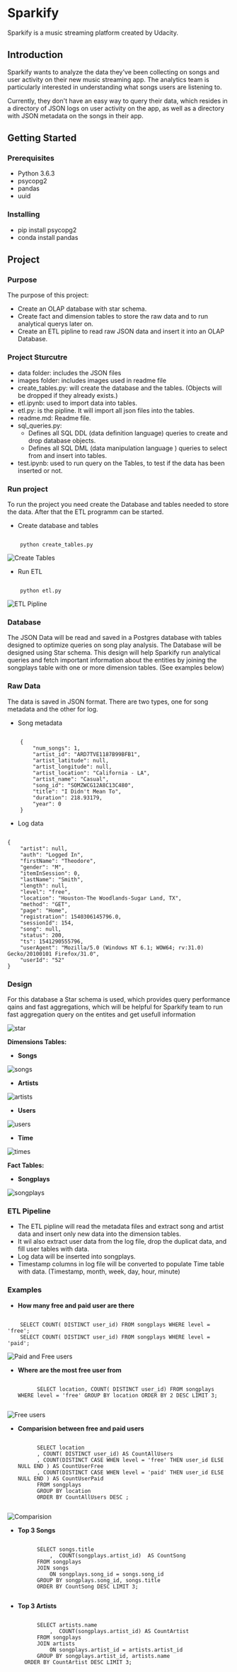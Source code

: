 # Sparkify 
Sparkify is a music streaming platform created by Udacity.

## Introduction

Sparkify wants to analyze the data they've been collecting on songs and user activity on their new music streaming app. The analytics team is particularly interested in understanding what songs users are listening to. 

Currently, they don't have an easy way to query their data, which resides in a directory of JSON logs on user activity on the app, as well as a directory with JSON metadata on the songs in their app.

## Getting Started

### Prerequisites

- Python 3.6.3
- psycopg2
- pandas
- uuid

### Installing
-  pip install psycopg2
-  conda install pandas

## Project 
### Purpose

The purpose of this project:

- Create an OLAP database with star schema.
- Create fact and dimension tables to store the raw data and to run analytical querys later on. 
- Create an ETL pipline to read raw JSON data and insert it into an OLAP Database. 

### Project Sturcutre

- data folder: includes the JSON files
- images folder: includes images used in readme file
- create_tables.py: will create the database and the tables. (Objects will be dropped if they already exists.)
- etl.ipynb: used to import data into tables. 
- etl.py: is the pipline. It will import all json files into the tables. 
- readme.md: Readme file.
- sql_queries.py: 
    - Defines all SQL DDL (data definition language) queries to create and drop database objects. 
    - Defines all SQL DML (data manipulation language ) queries to select from and insert into tables. 
- test.ipynb: used to run query on the Tables, to test if the data has been inserted or not.

### Run project
To run the project you need create the Database and tables needed to store the data. After that the ETL programm can be started.

- Create database and tables

<code>
    python create_tables.py
</code>

![Create Tables](images/create_tables.png)

- Run ETL 

<code>
    python etl.py
</code>

![ETL Pipline](images/etl.png)

### Database 

The JSON Data will be read and saved in a Postgres database with tables designed to optimize queries on song play analysis. The Database will be designed using Star schema. 
This design will help Sparkify run analytical queries and fetch important information about the entities by joining the songplays table with one or more dimension tables. (See examples below)

### Raw Data

The data is saved in JSON format. There are two types, one for song metadata and the other for log. 

- Song metadata
<code>
    {
        "num_songs": 1,
        "artist_id": "ARD7TVE1187B99BFB1",
        "artist_latitude": null,
        "artist_longitude": null,
        "artist_location": "California - LA",
        "artist_name": "Casual",
        "song_id": "SOMZWCG12A8C13C480",
        "title": "I Didn't Mean To",
        "duration": 218.93179,
        "year": 0
    }
</code>

- Log data
<code>
{
	"artist": null,
	"auth": "Logged In",
	"firstName": "Theodore",
	"gender": "M",
	"itemInSession": 0,
	"lastName": "Smith",
	"length": null,
	"level": "free",
	"location": "Houston-The Woodlands-Sugar Land, TX",
	"method": "GET",
	"page": "Home",
	"registration": 1540306145796.0,
	"sessionId": 154,
	"song": null,
	"status": 200,
	"ts": 1541290555796,
	"userAgent": "Mozilla/5.0 (Windows NT 6.1; WOW64; rv:31.0) Gecko/20100101 Firefox/31.0",
	"userId": "52"
}
</code>

### Design 
For this database a Star schema is used, which provides query performance qains and fast aggregations, which will be helpful for Sparkify team to run fast aggregation query on the entites and get usefull information

![star](images/star.png)

**Dimensions Tables:**
- **Songs**

![songs](images/songs.png)
- **Artists**

![artists](images/artists.png) 
- **Users**

![users](images/users.png)
- **Time**

![times](images/times.png)

**Fact Tables:**
- **Songplays**

![songplays](images/songplays.png)


### ETL Pipeline

- The ETL pipline will read the metadata files and extract song and artist data and insert only new data into the dimension tables. 
- It wil also extract user data from the log file, drop the duplicat data, and fill user tables with data. 
- Log data will be inserted into songplays.
- Timestamp columns in log file will be converted to populate Time table with data. (Timestamp, month, week, day, hour, minute)

### Examples
- **How many free and paid user are there**

 <code>
    SELECT COUNT( DISTINCT user_id) FROM songplays WHERE level = 'free'; 
    SELECT COUNT( DISTINCT user_id) FROM songplays WHERE level = 'paid';
</code>
 
![Paid and Free users](images/paidFree.png)

- **Where are the most free user from**

    <code>
        SELECT location, COUNT( DISTINCT user_id) FROM songplays WHERE level = 'free' GROUP BY location ORDER BY 2 DESC LIMIT 3;    
    </code>

![Free users](images/freeusers.png)
- **Comparision between free and paid users**

    <code>
        SELECT location
        , COUNT( DISTINCT user_id) AS CountAllUsers
        , COUNT(DISTINCT CASE WHEN level = 'free' THEN user_id ELSE NULL END ) AS CountUserFree
        , COUNT(DISTINCT CASE WHEN level = 'paid' THEN user_id ELSE NULL END ) AS CountUserPaid 
        FROM songplays 
        GROUP BY location 
        ORDER BY CountAllUsers DESC ;
    </code>
    
![Comparision](images/comparision_paid_free.png)

- **Top 3 Songs**

    <code>
        SELECT songs.title
            ,  COUNT(songplays.artist_id)  AS CountSong
        FROM songplays 
        JOIN songs 
            ON songplays.song_id = songs.song_id 
        GROUP BY songplays.song_id, songs.title 
        ORDER BY CountSong DESC LIMIT 3; 
    </code>

- **Top 3 Artists**

     <code>
        SELECT artists.name
            ,  COUNT(songplays.artist_id) AS CountArtist
        FROM songplays 
        JOIN artists 
            ON songplays.artist_id = artists.artist_id 
        GROUP BY songplays.artist_id, artists.name 
    ORDER BY CountArtist DESC LIMIT 3; 
    </code>    
